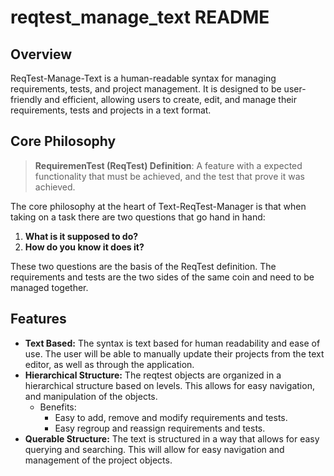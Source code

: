 # reqtest_manage_text README

## Overview
ReqTest-Manage-Text is a human-readable syntax for managing requirements, tests, and project management. It is designed to be user-friendly and efficient, allowing users to create, edit, and manage their requirements, tests and projects in a text format. 

## Core Philosophy

> **RequiremenTest (ReqTest) Definition**: A feature with a expected functionality that must be achieved, and the test that prove it was achieved.

The core philosophy at the heart of Text-ReqTest-Manager is that when taking on a task there are two questions that go hand in hand:
1. **What is it supposed to do?**
2. **How do you know it does it?**

These two questions are the basis of the ReqTest definition. The requirements and tests are the two sides of the same coin and need to be managed together.


## Features
- **Text Based:** The syntax is text based for human readability and ease of use. The user will be able to manually update their projects from the text editor, as well as through the application.
- **Hierarchical Structure:** The reqtest objects are organized in a hierarchical structure based on levels. This allows for easy navigation, and manipulation of the objects. 
    - Benefits:
        - Easy to add, remove and modify requirements and tests.
        - Easy regroup and reassign requirements and tests.
- **Querable Structure:** The text is structured in a way that allows for easy querying and searching. This will allow for easy navigation and management of the project objects.
